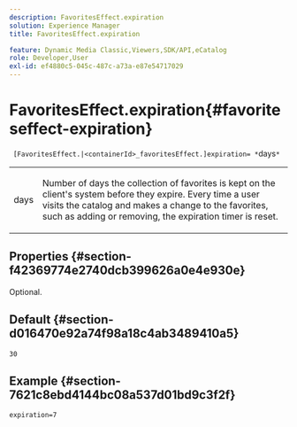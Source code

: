```yaml
---
description: FavoritesEffect.expiration
solution: Experience Manager
title: FavoritesEffect.expiration

feature: Dynamic Media Classic,Viewers,SDK/API,eCatalog
role: Developer,User
exl-id: ef4880c5-045c-487c-a73a-e87e54717029
---
```

# FavoritesEffect.expiration{#favoriteseffect-expiration}

` [FavoritesEffect.|<containerId>_favoritesEffect.]expiration= *`days`*`

<table id="table_2B109D2F91E64B5382B31921C3780FA5"> 
 <tbody> 
  <tr> 
   <td colname="col1"> <p><span class="codeph"><span class="varname"> days</span></span> </p> </td> 
   <td colname="col2"> <p> Number of days the collection of favorites is kept on the client's system before they expire. Every time a user visits the catalog and makes a change to the favorites, such as adding or removing, the expiration timer is reset. </p> </td> 
  </tr> 
 </tbody> 
</table>

## Properties {#section-f42369774e2740dcb399626a0e4e930e}

Optional.

## Default {#section-d016470e92a74f98a18c4ab3489410a5}

`30`

## Example {#section-7621c8ebd4144bc08a537d01bd9c3f2f}

`expiration=7`
